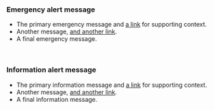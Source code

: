 
<section
  class="usa-site-alert usa-site-alert--emergency"
  aria-label="Site alert,,,"
>
  <div class="usa-alert">
    <div class="usa-alert__body">
      <h3 class="usa-alert__heading">Emergency alert message</h3>
      <ul class="usa-list">
        <li>
          The primary emergency message and
          <a class="usa-link" href="javascript:void(0);">a link</a> for
          supporting context.
        </li>
        <li>
          Another message,
          <a class="usa-link" href="javascript:void(0);">and another link</a>.
        </li>
        <li>A final emergency message.</li>
      </ul>
    </div>
  </div>
</section>

<br/>

<section
  class="usa-site-alert usa-site-alert--info"
  aria-label="Site alert,,,"
>
  <div class="usa-alert">
    <div class="usa-alert__body">
      <h3 class="usa-alert__heading">Information alert message</h3>
      <ul class="usa-list">
        <li>
          The primary information message and
          <a class="usa-link" href="javascript:void(0);">a link</a> for
          supporting context.
        </li>
        <li>
          Another message,
          <a class="usa-link" href="javascript:void(0);">and another link</a>.
        </li>
        <li>A final information message.</li>
      </ul>
    </div>
  </div>
</section>